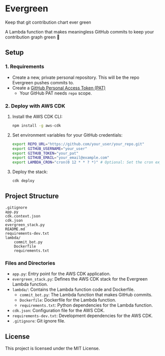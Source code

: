 # Evergreen

Keep that git contribution chart ever green

A Lambda function that makes meaningless GitHub commits to keep your contribution graph green 🌱

## Setup

### 1. Requirements

- Create a new, private personal repository. This will be the repo Evergreen pushes commits to.
- Create a [GitHub Personal Access Token (PAT)](https://docs.github.com/en/authentication/keeping-your-account-and-data-secure/managing-your-personal-access-tokens)
  - Your GitHub PAT needs `repo` scope.

### 2. Deploy with AWS CDK

1. Install the AWS CDK CLI:
    ```sh
    npm install -g aws-cdk
    ```

2. Set environment variables for your GitHub credentials:
    ```sh
    export REPO_URL="https://github.com/your_user/your_repo.git"
    export GITHUB_USERNAME="your_user"
    export GITHUB_TOKEN="your_pat"
    export GITHUB_EMAIL="your_email@example.com"
    export LAMBDA_CRON="cron(0 12 * * ? *)" # Optional: Set the cron expression for the Lambda trigger
    ```

3. Deploy the stack:
    ```sh
    cdk deploy
    ```


## Project Structure

```
.gitignore
app.py
cdk.context.json
cdk.json
evergreen_stack.py
README.md
requirements-dev.txt
lambda/
    commit_bot.py
    Dockerfile
    requirements.txt
```

### Files and Directories

- `app.py`: Entry point for the AWS CDK application.
- `evergreen_stack.py`: Defines the AWS CDK stack for the Evergreen Lambda function.
- `lambda/`: Contains the Lambda function code and Dockerfile.
  - `commit_bot.py`: The Lambda function that makes GitHub commits.
  - `Dockerfile`: Dockerfile for the Lambda function.
  - `requirements.txt`: Python dependencies for the Lambda function.
- `cdk.json`: Configuration file for the AWS CDK.
- `requirements-dev.txt`: Development dependencies for the AWS CDK.
- `.gitignore`: Git ignore file.

## License

This project is licensed under the MIT License.